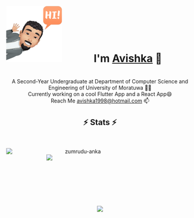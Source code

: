 <p><img align="left" width="150" height="150" alt="Avishka Shamendra" src="/assets/avatar.png"/></p>
<br>
<br>
<br>
<br>
<br>
<h1  align="center"> I'm <a href="https://www.linkedin.com/in/avishka-shamendra/">Avishka</a> 👋 </h1>
<p align="center">
  <br>
  A Second-Year Undergraduate at Department of Computer Science and Engineering of University of Moratuwa 👨‍🎓 
  <br>
  Currently working on a cool Flutter App and a React App😄
  <br>
  Reach Me <a href="mailto: avishka1998@hotmail.com">avishka1998@hotmail.com</a> 📫
</p>
<h2 align="center">⚡ Stats ⚡</h2>
<br>
<p align=center>
  <div align=center>
    <a href="" title="Go to Source">
      <img align="left" width=396 src="https://github-readme-streak-stats.herokuapp.com/?user=Avishka-Shamendra&theme=react&border=61dafb&hide_border=true" alt="zumrudu-anka" />
    </a>
    <a href="">
      <img align="right" width=396 src="https://github-readme-stats.vercel.app/api?username=Avishka-Shamendra&show_icons=true&theme=react&border_color=61dafb&hide_border=true" />
    </a>
  </div>
  <br><br><br><br><br><br><br><br><br>
  <div align=center>
    <a href="">
      <img width=325 align="center" src="https://github-readme-stats.vercel.app/api/top-langs/?username=Avishka-Shamendra&hide=c%23,powershell,Mathematica,Ruby,Objective-C,Objective-C%2b%2b,Cuda&title_color=61dafb&text_color=ffffff&icon_color=61dafb&bg_color=20232a&langs_count=8&layout=compact&border_color=61dafb&hide_border=true" />
    </a>
  </div>
  <br>
</p>
